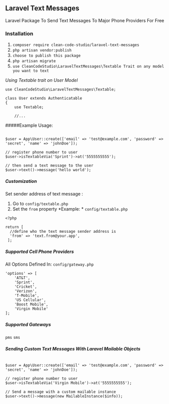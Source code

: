 ## Laravel Text Messages
Laravel Package To Send Text Messages To Major Phone Providers For Free

### Installation
1. `composer require clean-code-studio/laravel-text-messages`
2. `php artisan vendor:publish`
3. `choose to publish this package`
4. `php artisan migrate`
5. `use CleanCodeStudio\LaravelTextMessages\Textable Trait on any model you want to text`


*Using Textable trait on User Model* 

```
use CleanCodeStudio\LaravelTextMessages\Textable;

class User extends Authenticatable
{
    use Textable;
   
    //...    
```

#####Example Usage: 
```

$user = App\User::create(['email' => 'test@example.com', 'password' => 'secret', 'name' => 'johnDoe']);

// register phone number to user
$user->isTextableVia('Sprint')->at('5555555555');

// then send a text message to the user
$user->text()->message('hello world'); 

```

##### Customization
Set sender address of text message : 
1. Go to `config/textable.php`
2. Set the `from` property 
*Example: *
`config/textable.php`
```
<?php 

return [
  //define who the text message sender address is
  'from' => 'text.from@your.app',
 ];
 ```


##### Supported Cell Phone Providers
All Options Defined In: `config/gateway.php`

```
'options' => [
    'AT&T', 
    'Sprint', 
    'Cricket', 
    'Verizon', 
    'T-Mobile', 
    'US Cellular', 
    'Boost Mobile', 
    'Virgin Mobile'
];
```

##### Supported Gateways

`pms`
`sms`

##### Sending Custom Text Messages With Laravel Mailable Objects
```

$user = App\User::create(['email' => 'test@example.com', 'password' => 'secret', 'name' => 'johnDoe']);

// register phone number to user
$user->isTextableVia('Virgin Mobile')->at('5555555555');

// Send a message with a custom mailable instance
$user->text()->message(new MailableInstance($info)); 

```
   
 
